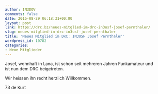 ```yaml
---
author: IN3DOV
comments: false
date: 2015-08-29 06:18:31+00:00
layout: post
link: https://drc.bz/neues-mitglied-im-drc-in3usf-josef-pernthaler/
slug: neues-mitglied-im-drc-in3usf-josef-pernthaler
title: 'Neues Mitglied im DRC: IN3USF Josef Pernthaler'
wordpress_id: 10782
categories:
- Neue Mitglieder
---
```


Josef, wohnhaft in Lana, ist schon seit mehreren Jahren Funkamateur und ist nun dem DRC beigetreten.

Wir heissen ihn recht herzlich Willkommen.

73 de Kurt
